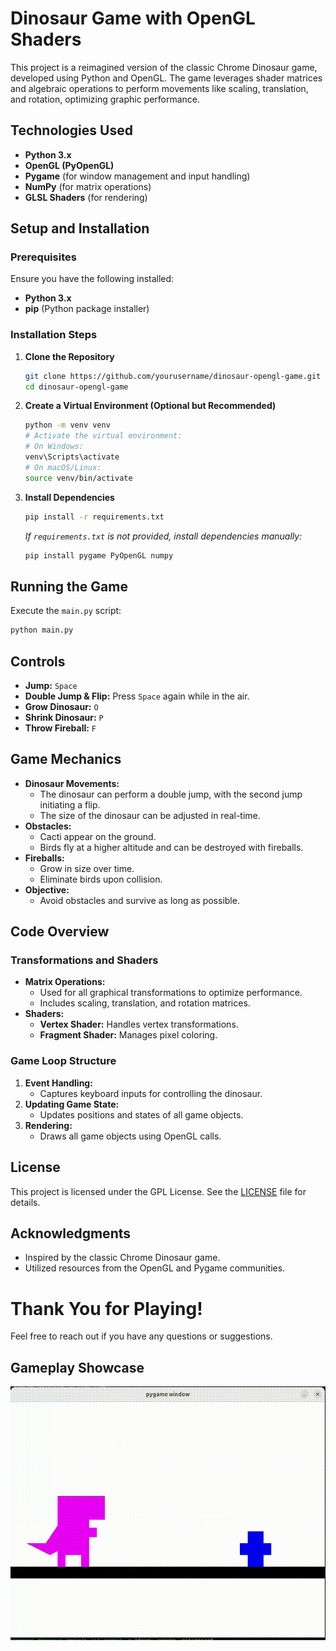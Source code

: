 # Dinosaur Game with OpenGL Shaders

This project is a reimagined version of the classic Chrome Dinosaur game, developed using Python and OpenGL. The game leverages shader matrices and algebraic operations to perform movements like scaling, translation, and rotation, optimizing graphic performance.

## Technologies Used

- **Python 3.x**
- **OpenGL (PyOpenGL)**
- **Pygame** (for window management and input handling)
- **NumPy** (for matrix operations)
- **GLSL Shaders** (for rendering)

## Setup and Installation

### Prerequisites

Ensure you have the following installed:

- **Python 3.x**
- **pip** (Python package installer)

### Installation Steps

1. **Clone the Repository**

   ```bash
   git clone https://github.com/yourusername/dinosaur-opengl-game.git
   cd dinosaur-opengl-game
   ```

2. **Create a Virtual Environment (Optional but Recommended)**

   ```bash
   python -m venv venv
   # Activate the virtual environment:
   # On Windows:
   venv\Scripts\activate
   # On macOS/Linux:
   source venv/bin/activate
   ```

3. **Install Dependencies**

   ```bash
   pip install -r requirements.txt
   ```

   *If `requirements.txt` is not provided, install dependencies manually:*

   ```bash
   pip install pygame PyOpenGL numpy
   ```

## Running the Game

Execute the `main.py` script:

```bash
python main.py
```

## Controls

- **Jump:** `Space`
- **Double Jump & Flip:** Press `Space` again while in the air.
- **Grow Dinosaur:** `O`
- **Shrink Dinosaur:** `P`
- **Throw Fireball:** `F`

## Game Mechanics

- **Dinosaur Movements:**
  - The dinosaur can perform a double jump, with the second jump initiating a flip.
  - The size of the dinosaur can be adjusted in real-time.
- **Obstacles:**
  - Cacti appear on the ground.
  - Birds fly at a higher altitude and can be destroyed with fireballs.
- **Fireballs:**
  - Grow in size over time.
  - Eliminate birds upon collision.
- **Objective:**
  - Avoid obstacles and survive as long as possible.

## Code Overview

### Transformations and Shaders

- **Matrix Operations:**
  - Used for all graphical transformations to optimize performance.
  - Includes scaling, translation, and rotation matrices.
- **Shaders:**
  - **Vertex Shader:** Handles vertex transformations.
  - **Fragment Shader:** Manages pixel coloring.

### Game Loop Structure

1. **Event Handling:**
   - Captures keyboard inputs for controlling the dinosaur.
2. **Updating Game State:**
   - Updates positions and states of all game objects.
3. **Rendering:**
   - Draws all game objects using OpenGL calls.

## License

This project is licensed under the GPL License. See the [LICENSE](LICENSE) file for details.

## Acknowledgments

- Inspired by the classic Chrome Dinosaur game.
- Utilized resources from the OpenGL and Pygame communities.

# Thank You for Playing!

Feel free to reach out if you have any questions or suggestions.

## Gameplay Showcase

![Dinosaur Game Gameplay](dinosaur_game/assets/dinosaur_gameplay.gif)